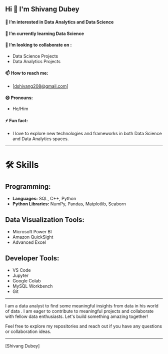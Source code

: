 ## Hi 👋 I'm Shivang Dubey



#### 🔭 I’m interested in Data Analytics and Data Science
#### 🌱 I’m currently learning Data Science 
#### 👯 I’m looking to collaborate on : 
- Data Science Projects
- Data Analytics Projects
#### 📫 How to reach me:
- [dshivang208@gmail.com]
#### 😄 Pronouns:
- He/Him
#### ⚡ Fun fact:
- I love to explore new technologies and frameworks in both Data Science and Data Analytics spaces.

---

# 🛠️ Skills
## Programming:
- **Languages:**  SQL, C++, Python
- **Python Libraries:** NumPy, Pandas, Matplotlib, Seaborn

## Data Visualization Tools:
- Microsoft Power BI
- Amazon QuickSight
- Advanced Excel

## Developer Tools:
- VS Code
- Jupyter
- Google Colab
- MySQL Workbench
- Git

--- 
I am a data analyst to find some meaningful insights from data in his world of data . I am eager to contribute to meaningful projects and collaborate with fellow data enthusiasts. Let's build something amazing together!

Feel free to explore my repositories and reach out if you have any questions or collaboration ideas.

--- 
[Shivang Dubey]
